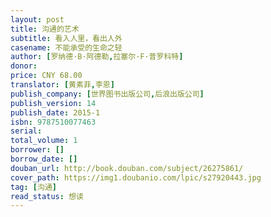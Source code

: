 ```yaml
---
layout: post
title: 沟通的艺术
subtitle: 看入人里，看出人外
casename: 不能承受的生命之轻
author: [罗纳德·B·阿德勒,拉塞尔·F·普罗科特]
donor: 
price: CNY 68.00
translator: [黄素菲,李恩]
publish_company: [世界图书出版公司,后浪出版公司]
publish_version: 14
publish_date: 2015-1
isbn: 9787510077463
serial: 
total_volume: 1
borrower: []
borrow_date: []
douban_url: http://book.douban.com/subject/26275861/
cover_path: https://img1.doubanio.com/lpic/s27920443.jpg
tag: [沟通]
read_status: 想读
---
```

